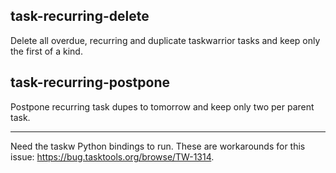 task-recurring-delete
---------------------
Delete all overdue, recurring and duplicate taskwarrior tasks and keep only the
first of a kind.

task-recurring-postpone
-----------------------
Postpone recurring task dupes to tomorrow and keep only two per parent task.


<hr/>

Need the taskw Python bindings to run.  These are workarounds for this issue:
https://bug.tasktools.org/browse/TW-1314.
